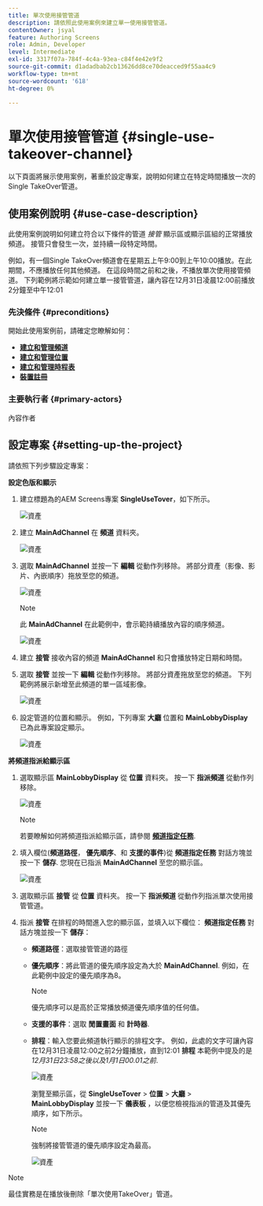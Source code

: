 ```yaml
---
title: 單次使用接管管道
description: 請依照此使用案例來建立單一使用接管管道。
contentOwner: jsyal
feature: Authoring Screens
role: Admin, Developer
level: Intermediate
exl-id: 3317f07a-784f-4c4a-93ea-c84f4e42e9f2
source-git-commit: d1adadbab2cb13626dd8ce70deacced9f55aa4c9
workflow-type: tm+mt
source-wordcount: '618'
ht-degree: 0%

---
```


# 單次使用接管管道 {#single-use-takeover-channel}

以下頁面將展示使用案例，著重於設定專案，說明如何建立在特定時間播放一次的Single TakeOver管道。


## 使用案例說明 {#use-case-description}

此使用案例說明如何建立符合以下條件的管道 *接管* 顯示區或顯示區組的正常播放頻道。 接管只會發生一次，並持續一段特定時間。

例如，有一個Single TakeOver頻道會在星期五上午9:00到上午10:00播放。在此期間，不應播放任何其他頻道。 在這段時間之前和之後，不播放單次使用接管頻道。 下列範例將示範如何建立單一接管管道，讓內容在12月31日凌晨12:00前播放2分鐘至中午12:01

### 先決條件 {#preconditions}

開始此使用案例前，請確定您瞭解如何：

* **[建立和管理頻道](managing-channels.md)**
* **[建立和管理位置](managing-locations.md)**
* **[建立和管理時程表](managing-schedules.md)**
* **[裝置註冊](device-registration.md)**

### 主要執行者 {#primary-actors}

內容作者

## 設定專案 {#setting-up-the-project}

請依照下列步驟設定專案：

**設定色版和顯示**

1. 建立標題為的AEM Screens專案 **SingleUseTover**，如下所示。

   ![資產](assets/single-takeover1.png)

1. 建立 **MainAdChannel** 在 **頻道** 資料夾。

   ![資產](assets/single-takeover2.png)

1. 選取 **MainAdChannel** 並按一下 **編輯** 從動作列移除。 將部分資產（影像、影片、內嵌順序）拖放至您的頻道。

   ![資產](assets/single-takeover2.png)


   >[!NOTE]
   >此 **MainAdChannel** 在此範例中，會示範持續播放內容的順序頻道。

   ![資產](assets/single-takeover3.png)

1. 建立 **接管** 接收內容的頻道 **MainAdChannel** 和只會播放特定日期和時間。

1. 選取 **接管** 並按一下 **編輯** 從動作列移除。 將部分資產拖放至您的頻道。 下列範例將展示新增至此頻道的單一區域影像。

   ![資產](assets/single-takeover4.png)

1. 設定管道的位置和顯示。 例如，下列專案 **大廳** 位置和  **MainLobbyDisplay** 已為此專案設定顯示。

   ![資產](assets/single-takeover5.png)

**將頻道指派給顯示區**

1. 選取顯示區 **MainLobbyDisplay** 從 **位置** 資料夾。 按一下 **指派頻道** 從動作列移除。

   ![資產](assets/single-takeover6.png)

   >[!NOTE]
   >若要瞭解如何將頻道指派給顯示區，請參閱 **[頻道指定任務](channel-assignment.md)**.

1. 填入欄位(**頻道路徑**， **優先順序**、和 **支援的事件**)從 **頻道指定任務** 對話方塊並按一下 **儲存**. 您現在已指派 **MainAdChannel** 至您的顯示區。

   ![資產](assets/single-takeover7.png)

1. 選取顯示區 **接管** 從 **位置** 資料夾。 按一下 **指派頻道** 從動作列指派單次使用接管管道。

1. 指派 **接管** 在排程的時間進入您的顯示區，並填入以下欄位： **頻道指定任務** 對話方塊並按一下 **儲存**：

   * **頻道路徑**：選取接管管道的路徑
   * **優先順序**：將此管道的優先順序設定為大於 **MainAdChannel**. 例如，在此範例中設定的優先順序為8。

     >[!NOTE]
     >優先順序可以是高於正常播放頻道優先順序值的任何值。
   * **支援的事件**：選取 **閒置畫面** 和 **計時器**.
   * **排程**：輸入您要此頻道執行顯示的排程文字。 例如，此處的文字可讓內容在12月31日凌晨12:00之前2分鐘播放，直到12:01 **排程** 本範例中提及的是 *12月31日23:58之後以及1月1日00.01之前*.

     ![資產](assets/single-takeover8.png)

     瀏覽至顯示區，從 **SingleUseTover** > **位置** > **大廳** > **MainLobbyDisplay** 並按一下 **儀表板** ，以便您檢視指派的管道及其優先順序，如下所示。

     >[!NOTE]
     >強制將接管管道的優先順序設定為最高。

     ![資產](assets/single-takeover9.png)

>[!NOTE]
>
>最佳實務是在播放後刪除「單次使用TakeOver」管道。
